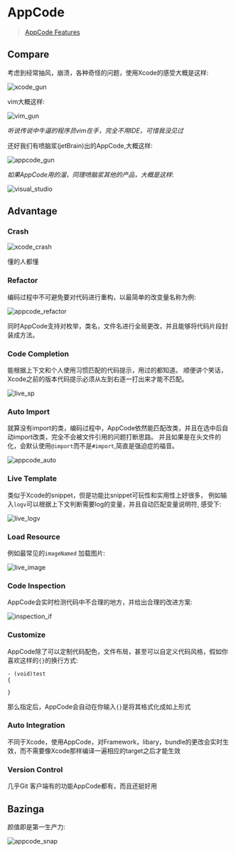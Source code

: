 # AppCode

> [AppCode Features](https://www.jetbrains.com/objc/features/)

## Compare

考虑到经常抽风，崩溃，各种奇怪的问题，使用Xcode的感受大概是这样:

![xcode_gun](../IMG/xcode_gun.jpg)

vim大概这样:

![vim_gun](../IMG/vim.jpg)

*听说传说中牛逼的程序员vim在手，完全不用IDE，可惜我没见过*

还好我们有喷脑浆(jetBrain)出的AppCode,大概这样:

![appcode_gun](../IMG/jetbrain_gun.jpg)

*如果AppCode用的溜，同理喷脑浆其他的产品，大概是这样*:

![visual_studio](../IMG/visual_studio.jpg)

## Advantage

### Crash

![xcode_crash](../IMG/xcode_crash.jpeg)

懂的人都懂

### Refactor

编码过程中不可避免要对代码进行重构，以最简单的改变量名称为例:

![appcode_refactor](../IMG/appcode_refactor.gif)

同时AppCode支持对枚举，类名，文件名进行全局更改，并且能够将代码片段封装成方法。

### Code Completion

能根据上下文和个人使用习惯匹配的代码提示，用过的都知道。
顺便讲个笑话，Xcode之前的版本代码提示必须从左到右逐一打出来才能不匹配。

![live_sp](../IMG/live_sp.gif)

### Auto Import

就算没有import的类，编码过程中，AppCode依然能匹配改类，并且在选中后自动import改类，完全不会被文件引用的问题打断思路。
并且如果是在头文件的化，会默认使用`@import`而不是`#import`,简直是强迫症的福音。

![appcode_auto](../IMG/appcode_auto.gif)

### Live Template

类似于Xcode的snippet，但是功能比snippet可玩性和实用性上好很多，
例如输入`logv`可以根据上下文判断需要log的变量，并且自动匹配变量说明符,
感受下:

![live_logv](../IMG/live_logv.gif)

### Load Resource

例如最常见的`imageNamed` 加载图片:

![live_image](../IMG/live_image.gif)

### Code Inspection

AppCode会实时检测代码中不合理的地方，并给出合理的改进方案:

![inspection_if](../IMG/inspection_if.gif)

### Customize

AppCode除了可以定制代码配色，文件布局，甚至可以自定义代码风格，假如你喜欢这样的`{}`的换行方式:

  ```
  - (void)test
  {

  }
  ```

  那么指定后，AppCode会自动在你输入`{}`是将其格式化成如上形式

### Auto Integration

不同于Xcode，使用AppCode，对Framework，libary，bundle的更改会实时生效，而不需要像Xcode那样编译一遍相应的target之后才能生效

### Version Control

几乎Git 客户端有的功能AppCode都有，而且还挺好用

## Bazinga

颜值即是第一生产力:

![appcode_snap](../IMG/appcode_snap.png)
